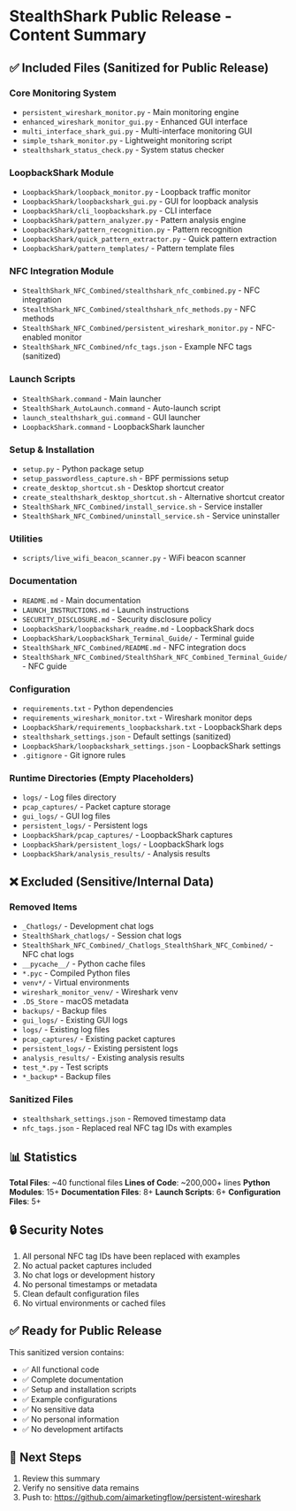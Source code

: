 # StealthShark Public Release - Content Summary

## ✅ Included Files (Sanitized for Public Release)

### Core Monitoring System
- `persistent_wireshark_monitor.py` - Main monitoring engine
- `enhanced_wireshark_monitor_gui.py` - Enhanced GUI interface
- `multi_interface_shark_gui.py` - Multi-interface monitoring GUI
- `simple_tshark_monitor.py` - Lightweight monitoring script
- `stealthshark_status_check.py` - System status checker

### LoopbackShark Module
- `LoopbackShark/loopback_monitor.py` - Loopback traffic monitor
- `LoopbackShark/loopbackshark_gui.py` - GUI for loopback analysis
- `LoopbackShark/cli_loopbackshark.py` - CLI interface
- `LoopbackShark/pattern_analyzer.py` - Pattern analysis engine
- `LoopbackShark/pattern_recognition.py` - Pattern recognition
- `LoopbackShark/quick_pattern_extractor.py` - Quick pattern extraction
- `LoopbackShark/pattern_templates/` - Pattern template files

### NFC Integration Module
- `StealthShark_NFC_Combined/stealthshark_nfc_combined.py` - NFC integration
- `StealthShark_NFC_Combined/stealthshark_nfc_methods.py` - NFC methods
- `StealthShark_NFC_Combined/persistent_wireshark_monitor.py` - NFC-enabled monitor
- `StealthShark_NFC_Combined/nfc_tags.json` - Example NFC tags (sanitized)

### Launch Scripts
- `StealthShark.command` - Main launcher
- `StealthShark_AutoLaunch.command` - Auto-launch script
- `launch_stealthshark_gui.command` - GUI launcher
- `LoopbackShark.command` - LoopbackShark launcher

### Setup & Installation
- `setup.py` - Python package setup
- `setup_passwordless_capture.sh` - BPF permissions setup
- `create_desktop_shortcut.sh` - Desktop shortcut creator
- `create_stealthshark_desktop_shortcut.sh` - Alternative shortcut creator
- `StealthShark_NFC_Combined/install_service.sh` - Service installer
- `StealthShark_NFC_Combined/uninstall_service.sh` - Service uninstaller

### Utilities
- `scripts/live_wifi_beacon_scanner.py` - WiFi beacon scanner

### Documentation
- `README.md` - Main documentation
- `LAUNCH_INSTRUCTIONS.md` - Launch instructions
- `SECURITY_DISCLOSURE.md` - Security disclosure policy
- `LoopbackShark/loopbackshark_readme.md` - LoopbackShark docs
- `LoopbackShark/LoopbackShark_Terminal_Guide/` - Terminal guide
- `StealthShark_NFC_Combined/README.md` - NFC integration docs
- `StealthShark_NFC_Combined/StealthShark_NFC_Combined_Terminal_Guide/` - NFC guide

### Configuration
- `requirements.txt` - Python dependencies
- `requirements_wireshark_monitor.txt` - Wireshark monitor deps
- `LoopbackShark/requirements_loopbackshark.txt` - LoopbackShark deps
- `stealthshark_settings.json` - Default settings (sanitized)
- `LoopbackShark/loopbackshark_settings.json` - LoopbackShark settings
- `.gitignore` - Git ignore rules

### Runtime Directories (Empty Placeholders)
- `logs/` - Log files directory
- `pcap_captures/` - Packet capture storage
- `gui_logs/` - GUI log files
- `persistent_logs/` - Persistent logs
- `LoopbackShark/pcap_captures/` - LoopbackShark captures
- `LoopbackShark/persistent_logs/` - LoopbackShark logs
- `LoopbackShark/analysis_results/` - Analysis results

## ❌ Excluded (Sensitive/Internal Data)

### Removed Items
- `_Chatlogs/` - Development chat logs
- `StealthShark_chatlogs/` - Session chat logs
- `StealthShark_NFC_Combined/_Chatlogs_StealthShark_NFC_Combined/` - NFC chat logs
- `__pycache__/` - Python cache files
- `*.pyc` - Compiled Python files
- `venv*/` - Virtual environments
- `wireshark_monitor_venv/` - Wireshark venv
- `.DS_Store` - macOS metadata
- `backups/` - Backup files
- `gui_logs/` - Existing GUI logs
- `logs/` - Existing log files
- `pcap_captures/` - Existing packet captures
- `persistent_logs/` - Existing persistent logs
- `analysis_results/` - Existing analysis results
- `test_*.py` - Test scripts
- `*_backup*` - Backup files

### Sanitized Files
- `stealthshark_settings.json` - Removed timestamp data
- `nfc_tags.json` - Replaced real NFC tag IDs with examples

## 📊 Statistics

**Total Files**: ~40 functional files
**Lines of Code**: ~200,000+ lines
**Python Modules**: 15+
**Documentation Files**: 8+
**Launch Scripts**: 6+
**Configuration Files**: 5+

## 🔒 Security Notes

1. All personal NFC tag IDs have been replaced with examples
2. No actual packet captures included
3. No chat logs or development history
4. No personal timestamps or metadata
5. Clean default configuration files
6. No virtual environments or cached files

## ✅ Ready for Public Release

This sanitized version contains:
- ✅ All functional code
- ✅ Complete documentation
- ✅ Setup and installation scripts
- ✅ Example configurations
- ✅ No sensitive data
- ✅ No personal information
- ✅ No development artifacts

## 📝 Next Steps

1. Review this summary
2. Verify no sensitive data remains
3. Push to: https://github.com/aimarketingflow/persistent-wireshark
